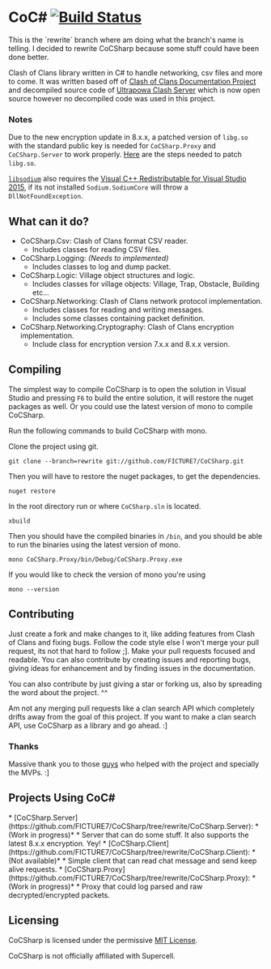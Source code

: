 <h1>
CoC# <a href="https://travis-ci.org/FICTURE7/CoCSharp"><img src="https://travis-ci.org/FICTURE7/CoCSharp.svg?branch=rewrite" alt="Build Status"></a>
</h1>
This is the `rewrite` branch where am doing what the branch's name is telling. I decided to rewrite
CoCSharp because some stuff could have been done better.

Clash of Clans library written in C# to handle networking, csv files and more to come.
It was written based off of [Clash of Clans Documentation Project](https://github.com/clanner/cocdp/)
and decompiled source code of [Ultrapowa Clash Server](https://github.com/Ultrapowa/UCS)
which is now open source however no decompiled code was used in this project.

### Notes
Due to the new encryption update in 8.x.x, a patched version of `libg.so` with the standard public key is needed for
`CoCSharp.Proxy` and `CoCSharp.Server` to work properly. [Here](https://github.com/clugh/coc-proxy#installation) are the steps needed to patch `libg.so`.

[`libsodium`](https://github.com/adamcaudill/libsodium-net) also requires the
[Visual C++ Redistributable for Visual Studio 2015](https://www.microsoft.com/en-us/download/details.aspx?id=48145), if
its not installed `Sodium.SodiumCore` will throw a `DllNotFoundException`.

## What can it do?
* CoCSharp.Csv: Clash of Clans format CSV reader.
  * Includes classes for reading CSV files.
* CoCSharp.Logging: *(Needs to implemented)*
  * Includes classes to log and dump packet.
* CoCSharp.Logic: Village object structures and logic.
  * Includes classes for village objects: Village, Trap, Obstacle, Building etc...
* CoCSharp.Networking: Clash of Clans network protocol implementation.
  * Includes classes for reading and writing messages.
  * Includes some classes containing packet definition.
* CoCSharp.Networking.Cryptography: Clash of Clans encryption implementation.
  * Include class for encryption version 7.x.x and 8.x.x version.

## Compiling
The simplest way to compile CoCSharp is to open the solution in Visual Studio and pressing `F6` to build the entire
solution, it will restore the nuget packages as well. Or you could use the latest version of mono to compile CoCSharp.

Run the following commands to build CoCSharp with mono.

Clone the project using git.
```
git clone --branch=rewrite git://github.com/FICTURE7/CoCSharp.git
```
Then you will have to restore the nuget packages, to get the dependencies.
```
nuget restore
```
In the root directory run or where `CoCSharp.sln` is located.
```
xbuild
```
Then you should have the compiled binaries in `/bin`, and you should be able to run the binaries using the latest
version of mono.
```
mono CoCSharp.Proxy/bin/Debug/CoCSharp.Proxy.exe
```

If you would like to check the version of mono you're using
```
mono --version
```

## Contributing
Just create a fork and make changes to it, like adding features from Clash of Clans and fixing bugs.
Follow the code style else I won't merge your pull request, its not that hard to follow ;]. Make your pull
requests focused and readable. You can also contribute by creating issues and reporting bugs, giving ideas
for enhancement and by finding issues in the documentation.

You can also contribute by just giving a star or forking us, also by spreading the word about the project. ^^

Am not any merging pull requests like a clan search API which completely drifts away from the goal of this project.
If you want to make a clan search API, use CoCSharp as a library and go ahead. :]

### Thanks
Massive thank you to those [guys](https://github.com/FICTURE7/CoCSharp/blob/rewrite/CONTRIBUTORS) who helped with the project and
specially the MVPs. :]

<h2>Projects Using CoC#</h2>
* [CoCSharp.Server](https://github.com/FICTURE7/CoCSharp/tree/rewrite/CoCSharp.Server): *(Work in progress)*
  * Server that can do some stuff. It also supports the latest 8.x.x encryption. Yey!
* [CoCSharp.Client](https://github.com/FICTURE7/CoCSharp/tree/rewrite/CoCSharp.Client): *(Not available)*
  * Simple client that can read chat message and send keep alive requests.
* [CoCSharp.Proxy](https://github.com/FICTURE7/CoCSharp/tree/rewrite/CoCSharp.Proxy): *(Work in progress)*
  * Proxy that could log parsed and raw decrypted/encrypted packets.

## Licensing
CoCSharp is licensed under the permissive [MIT License](http://mit-license.org/).

CoCSharp is not officially affiliated with Supercell.
